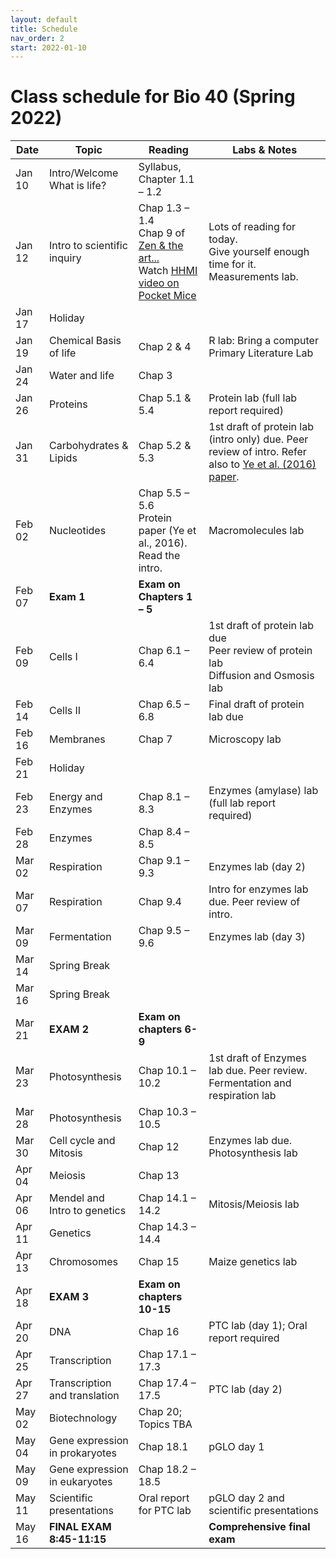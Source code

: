 ```yaml
---
layout: default
title: Schedule
nav_order: 2
start: 2022-01-10
---
```


# Class schedule for Bio 40 (Spring 2022)

| Date | Topic | Reading | Labs & Notes |
|---|---|---|---|
| Jan 10 | Intro/Welcome<br>What is life? | Syllabus, Chapter 1.1 – 1.2  |  |
| Jan 12 | Intro to scientific inquiry | Chap 1.3 – 1.4<br>Chap 9 of [Zen & the art...]({{site.url}}/b40/assets/ch01/ZenAndTheArt_embedded.pdf)<br>Watch [HHMI video on Pocket Mice](https://www.biointeractive.org/classroom-resources/making-fittest-natural-selection-and-adaptation) | Lots of reading for today. <br>Give yourself enough time for it.<br>Measurements lab. |
| Jan 17 | Holiday |  |  |
| Jan 19 | Chemical Basis of life | Chap 2 & 4 | R lab: Bring a computer <br>Primary Literature Lab |
| Jan 24 | Water and life | Chap 3 |  |
| Jan 26 | Proteins | Chap 5.1 & 5.4 | Protein lab (full lab report required) |
| Jan 31 | Carbohydrates & Lipids | Chap 5.2 & 5.3 | 1st draft of protein lab (intro only) due. Peer review of intro. Refer also to [Ye et al. (2016) paper]({{site.url}}/b40/assets/labs/Ye_etal_Heating_Proteins.pdf). |
| Feb 02 | Nucleotides | Chap 5.5 – 5.6<br>Protein paper (Ye et al., 2016). Read the intro. | Macromolecules lab |
| Feb 07 | **Exam 1** | **Exam on Chapters 1 – 5** |  |
| Feb 09 | Cells I | Chap 6.1 – 6.4 | 1st draft of protein lab due<br>Peer review of protein lab<br>Diffusion and Osmosis lab |
| Feb 14 | Cells II | Chap 6.5 – 6.8 | Final draft of protein lab due |
| Feb 16 | Membranes | Chap 7 | Microscopy lab |
| Feb 21 | Holiday |  |  |
| Feb 23 | Energy and Enzymes | Chap 8.1 – 8.3 | Enzymes (amylase) lab (full lab report required) |
| Feb 28 | Enzymes | Chap 8.4 – 8.5 |  |
| Mar 02 | Respiration | Chap 9.1 – 9.3 | Enzymes lab (day 2) |
| Mar 07 | Respiration | Chap 9.4  | Intro for enzymes lab due. Peer review of intro. |
| Mar 09 | Fermentation | Chap 9.5 – 9.6 | Enzymes lab (day 3) |
| Mar 14 | Spring Break |  |  |
| Mar 16 | Spring Break |  |  |
| Mar 21 | **EXAM 2** | **Exam on chapters 6-9** |  |
| Mar 23 | Photosynthesis | Chap 10.1 – 10.2 | 1st draft of Enzymes lab due. Peer review.<br>Fermentation and respiration lab |
| Mar 28 | Photosynthesis | Chap 10.3 – 10.5 |  |
| Mar 30 | Cell cycle and Mitosis | Chap 12 | Enzymes lab due.<br>Photosynthesis lab |
| Apr 04 | Meiosis | Chap 13 |  |
| Apr 06 | Mendel and Intro to genetics | Chap 14.1 – 14.2 | Mitosis/Meiosis lab |
| Apr 11 | Genetics | Chap 14.3 – 14.4 |  |
| Apr 13 | Chromosomes | Chap 15 | Maize genetics lab |
| Apr 18 | **EXAM 3** | **Exam on chapters 10-15** |  |
| Apr 20 | DNA | Chap 16 | PTC lab (day 1); Oral report required |
| Apr 25 | Transcription | Chap 17.1 – 17.3 |  |
| Apr 27 | Transcription and translation | Chap 17.4 – 17.5 | PTC lab (day 2) |
| May 02 | Biotechnology | Chap 20; Topics TBA |  |
| May 04 | Gene expression in prokaryotes | Chap 18.1 | pGLO day 1 |
| May 09 | Gene expression in eukaryotes | Chap 18.2 – 18.5 |  |
| May 11 | Scientific presentations | Oral report for PTC lab | pGLO day 2 and scientific presentations |
| May 16 | **FINAL EXAM**<br>**8:45-11:15** |  | **Comprehensive final exam** |
